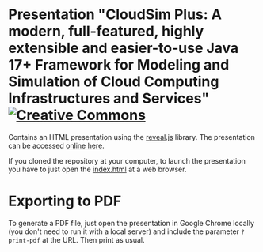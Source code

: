 # Presentation "CloudSim Plus: A modern, full-featured, highly extensible and easier-to-use Java 17+ Framework for Modeling and Simulation of Cloud Computing Infrastructures and Services" [![Creative Commons](https://img.shields.io/badge/license-CC--BY--SA%204.0-orange.svg?style=flat-square)](http://creativecommons.org/licenses/by-sa/4.0/)

Contains an HTML presentation using the [reveal.js](https://github.com/hakimel/reveal.js) library. The presentation can be accessed [online here](http://cloudsimplus.org/presentation/).

If you cloned the repository at your computer, to launch the presentation you have to just open the [index.html](index.html) at a web browser.

# Exporting to PDF
To generate a PDF file, just open the presentation in Google Chrome locally 
(you don't need to run it with a local server) and include the parameter `?print-pdf` at the URL.
Then print as usual.
